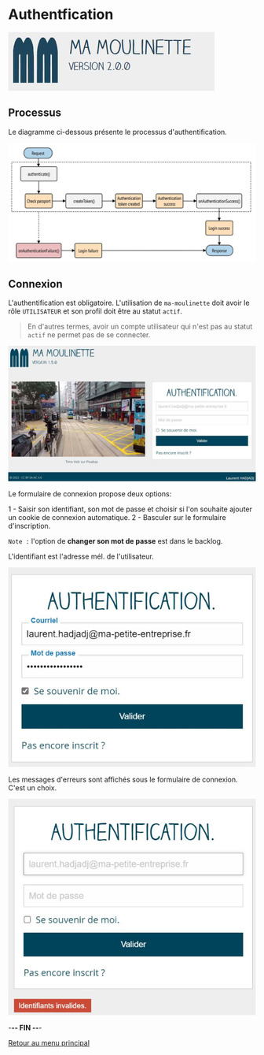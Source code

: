# Authentfication

![Ma-Moulinette](/documentation/ressources/home-000.jpg)

## Processus

Le diagramme ci-dessous présente le processus d'authentification.

![authentification](/documentation/ressources/authentification-000.jpg)

## Connexion

L'authentification est obligatoire. L'utilisation de `ma-moulinette` doit avoir le rôle `UTILISATEUR` et son profil doit être au statut `actif`.

> En d'autres termes, avoir un compte utilisateur qui n'est pas au statut `actif` ne permet pas de se connecter.

![authentification](/documentation/ressources/authentification-001.jpg)

Le formulaire de connexion propose deux options:

1 - Saisir son identifiant, son mot de passe et choisir si l'on souhaite ajouter un cookie de connexion automatique.
2 - Basculer sur le formulaire d'inscription.

`Note :` l'option de **changer son mot de passe** est dans le backlog.

L'identifiant est l'adresse mél. de l'utilisateur.

![authentification](/documentation/ressources/authentification-002.jpg)

Les messages d'erreurs sont affichés sous le formulaire de connexion. C'est un choix.

![authentification](/documentation/ressources/authentification-003.jpg)

-**-- FIN --**-

[Retour au menu principal](/README.md)
